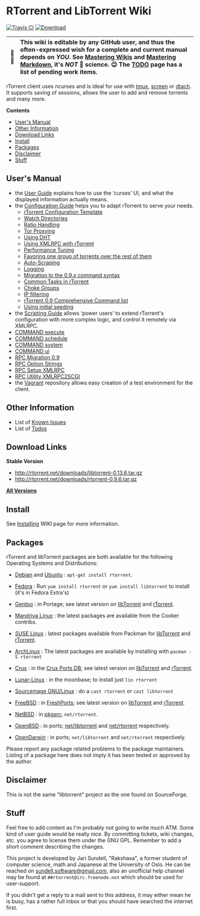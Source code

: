 # RTorrent and LibTorrent Wiki

[![Travis CI](https://api.travis-ci.org/rakshasa/rtorrent.png?branch=master)](https://travis-ci.org/rakshasa/rtorrent)
[![Download](http://img.shields.io/badge/download-v0.9.6-0000ff.svg)](https://github.com/rakshasa/rtorrent/wiki#download-links)

:busts_in_silhouette: :pencil: | This wiki is editable by any GitHub user, and thus the often-expressed wish for a complete and current manual depends on *YOU*. See [Mastering Wikis](https://guides.github.com/features/wikis/) and [Mastering Markdown](https://guides.github.com/features/mastering-markdown/), it's *NOT* :rocket: science. :wink: The [TODO](https://github.com/rakshasa/rtorrent/wiki/TODO) page has a list of pending work items.
---: | :---


rTorrent client uses ncurses and is ideal for use with [tmux](https://tmux.github.io/), [screen](http://www.gnu.org/software/screen/) or  [dtach](http://dtach.sourceforge.net/). It supports saving of sessions, allows the user to add and remove torrents and many more.


**Contents**

 * [User's Manual](#users-manual)
 * [Other Information](#other-information)
 * [Download Links](#download-links)
 * [Install](#Install)
 * [Packages](#packages)
 * [Disclaimer](#disclaimer)
 * [Stuff](#stuff)


## User's Manual
 * the [User Guide](https://github.com/rakshasa/rtorrent/wiki/User-Guide) explains how to use the ‘curses’ UI, and what the displayed information actually means.
 * the [Configuration Guide](https://github.com/rakshasa/rtorrent/wiki/Config-Guide) helps you to adapt rTorrent to serve your needs.
   * [rTorrent Configuration Template](https://github.com/rakshasa/rtorrent/wiki/CONFIG-Template)
   * [Watch Directories](https://github.com/rakshasa/rtorrent/wiki/TORRENT-Watch-directories)
   * [Ratio Handling](https://github.com/rakshasa/rtorrent/wiki/RTorrentRatioHandling)
   * [Tor Proxying](https://github.com/rakshasa/rtorrent/wiki/Tor-based-Proxying-Guide)
   * [Using DHT](https://github.com/rakshasa/rtorrent/wiki/Using-DHT)
   * [Using XMLRPC with rTorrent](https://github.com/rakshasa/rtorrent/wiki/RPC-Setup-XMLRPC)
   * [Performance Tuning](https://github.com/rakshasa/rtorrent/wiki/Performance-Tuning)
   * [Favoring one group of torrents over the rest of them](https://github.com/rakshasa/rtorrent/wiki/Favoring-group-of-torrents)
   * [Auto-Scraping](https://github.com/rakshasa/rtorrent/wiki/Auto-Scraping)
   * [Logging](https://github.com/rakshasa/rtorrent/wiki/LOG-Logging)
   * [Migration to the 0.9.x command syntax](https://github.com/rakshasa/rtorrent/wiki/RPC-Migration-0.9)
   * [Common Tasks in rTorrent](https://github.com/rakshasa/rtorrent/wiki/Common-Tasks-in-rTorrent)
   * [Choke Groups](https://github.com/rakshasa/rtorrent/wiki/Choke-Groups)
   * [IP filtering](https://github.com/rakshasa/rtorrent/wiki/IP-filtering)
   * [rTorrent 0.9 Comprehensive Command list](https://github.com/rakshasa/rtorrent/wiki/rTorrent-0.9-Comprehensive-Command-list-(WIP))
   * [Using initial seeding](https://github.com/rakshasa/rtorrent/wiki/Using-initial-seeding)
 * the [Scripting Guide](https://github.com/rakshasa/rtorrent/wiki/Scripting-Guide) allows ‘power users’ to extend rTorrent's configuration with more complex logic, and control it remotely via XMLRPC.
  * [COMMAND execute](https://github.com/rakshasa/rtorrent/wiki/COMMAND-Execute)
  * [COMMAND schedule](https://github.com/rakshasa/rtorrent/wiki/COMMAND-Scheduling)
  * [COMMAND system](https://github.com/rakshasa/rtorrent/wiki/COMMAND-System)
  * [COMMAND ui](https://github.com/rakshasa/rtorrent/wiki/COMMAND-UserInterface)
  * [RPC Migration 0.9](https://github.com/rakshasa/rtorrent/wiki/RPC-Migration-0.9)
  * [RPC Option Strings](https://github.com/rakshasa/rtorrent/wiki/RPC-Option-Strings)
  * [RPC Setup XMLRPC](https://github.com/rakshasa/rtorrent/wiki/RPC-Setup-XMLRPC)
  * [RPC Utility XMLRPC2SCGI](https://github.com/rakshasa/rtorrent/wiki/RPC-Utility-XMLRPC2SCGI)
 * the [Vagrant](https://github.com/rakshasa/rtorrent/wiki/Vagrant) repository allows easy creation of a test environment for the client.

## Other Information

 * List of [Known Issues](https://github.com/rakshasa/rtorrent/wiki/Issues)
 * List of [Todos](https://github.com/rakshasa/rtorrent/wiki/TODO)

## Download Links

**Stable Version**

 * http://rtorrent.net/downloads/libtorrent-0.13.6.tar.gz
 * http://rtorrent.net/downloads/rtorrent-0.9.6.tar.gz

**[All Versions](http://rtorrent.net/downloads/)**

## Install

See [Installing](https://github.com/rakshasa/rtorrent/wiki/Installing) WIKI page for more information.

## Packages

rTorrent and libTorrent packages are both available for the following Operating Systems and Distributions:

 * [Debian](https://www.debian.org/) and [Ubuntu](https://ubuntu.com) : `apt-get install rtorrent`.
 * [Fedora](https://fedoraproject.org/wiki/Fedora_Project_Wiki) : Run `yum install rtorrent` or `yum install libtorrent` to install (it's in Fedora Extra's)
 * [Gentoo](https://gentoo.org/) : in Portage; see latest version on [libTorrent](https://packages.gentoo.org/packages/net-libs/libtorrent) and [rTorrent](https://packages.gentoo.org/packages/net-p2p/rtorrent). 
 * [Mandriva Linux](https://en.wikipedia.org/wiki/Mandriva_Linux) : the latest packages are available from the Cooker contribs.
 * [SUSE Linux](http://suse.com/) : latest packages available from Packman for [libTorrent](http://packman.links2linux.de/package/libtorrent) and [rTorrent](http://packman.links2linux.de/package/rtorrent). 

 * [ArchLinux](https://www.archlinux.org/) : The latest packages are available by installing with `pacman -S rtorrent`
 * [Crux](https://crux.nu/) : in the [Crux Ports DB](https://crux.nu/portdb/?command=viewport&name=libtorrent&repo=contrib); see latest version on [libTorrent](https://crux.nu/gitweb/?p=ports/contrib.git;a=tree;f=libtorrent) and [rTorrent](https://crux.nu/gitweb/?p=ports/contrib.git;a=tree;f=rtorrent).
 * [Lunar-Linux](http://www.lunar-linux.org/) : in the moonbase; to install just `lin rtorrent`
 * [Sourcemage GNU/Linux](http://sourcemage.org/) : do a `cast rtorrent` or `cast libtorrent`

 * [FreeBSD](http://www.freebsd.org/) : in [FreshPorts](http://www.freshports.org/); see latest version on [libTorrent](http://www.freshports.org/net-p2p/libtorrent) and [rTorrent](http://www.freshports.org/net-p2p/rtorrent).
 * [NetBSD](http://www.netbsd.org/) : in [pkgsrc](http://www.pkgsrc.org/); `net/rtorrent`.
 * [OpenBSD](http://www.openbsd.org/) : in ports; [net/libtorrent](http://cvsweb.openbsd.org/cgi-bin/cvsweb/ports/net/libtorrent/) and [net/rtorrent](http://cvsweb.openbsd.org/cgi-bin/cvsweb/ports/net/rtorrent/) respectively.
 * [OpenDarwin](https://en.wikipedia.org/wiki/Darwin_%28operating_system%29#OpenDarwin) : in ports; `net/libtorrent` and `net/rtorrent` respectively.

Please report any package related problems to the package maintainers. Listing of a package here does not imply it has been tested or approved by the author.


## Disclaimer

This is not the same "libtorrent" project as the one found on SourceForge.


## Stuff

Feel free to add content as I'm probably not going to write much ATM. Some kind of user guide would be really nice. By committing tickets, wiki changes, etc. you agree to license them under the GNU GPL. Remember to add a short comment describing the changes.

This project is developed by Jari Sundell, "Rakshasa", a former student of computer science, math and Japanese at the University of Oslo. He can be reached on [sundell.software@gmail.com](mailto:sundell.software@gmail.com), also an unofficial help channel may be found at `##rtorrent@irc.freenode.net` which should be used for user-support.

If you didn't get a reply to a mail sent to this address, it may either mean he is busy, has a rather full inbox or that you should have searched the internet first.